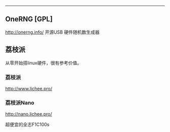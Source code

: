 

---

## OneRNG [GPL]

http://onerng.info/
开源USB 硬件随机数生成器


## 荔枝派

从零开始搭linux硬件，很有参考价值。

### 荔枝派
http://www.lichee.pro/

### 荔枝派Nano
http://nano.lichee.pro/

超便宜的全志F1C100s